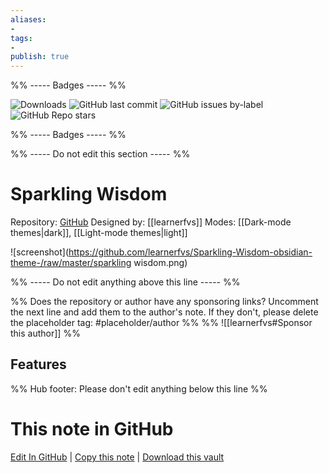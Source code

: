 ```yaml
---
aliases:
- 
tags: 
- 
publish: true
---
```


%% ----- Badges ----- %%

![Downloads](https://img.shields.io/badge/downloads-7862-573E7A?style=for-the-badge&logo=)
![GitHub last commit](https://img.shields.io/github/last-commit/learnerfvs/Sparkling-Wisdom-obsidian-theme-?color=573E7A&label=last%20update&logo=github&style=for-the-badge)
![GitHub issues by-label](https://img.shields.io/github/issues/learnerfvs/Sparkling-Wisdom-obsidian-theme-/help%20wanted?color=573E7A&logo=github&style=for-the-badge) 
![GitHub Repo stars](https://img.shields.io/github/stars/learnerfvs/Sparkling-Wisdom-obsidian-theme-?color=573E7A&logo=github&style=for-the-badge)

%% ----- Badges ----- %%

%% ----- Do not edit this section ----- %%

# Sparkling Wisdom

Repository: [GitHub](https://github.com/learnerfvs/Sparkling-Wisdom-obsidian-theme-)
Designed by: [[learnerfvs]]
Modes: [[Dark-mode themes|dark]], [[Light-mode themes|light]]



![screenshot](https://github.com/learnerfvs/Sparkling-Wisdom-obsidian-theme-/raw/master/sparkling wisdom.png)

%% ----- Do not edit anything above this line ----- %% 

%% Does the repository or author have any sponsoring links? Uncomment the next line and add them to the author's note. If they don't, please delete the placeholder tag: #placeholder/author %%
%% ![[learnerfvs#Sponsor this author]] %%


## Features



%% Hub footer: Please don't edit anything below this line %%

# This note in GitHub

<span class="git-footer">[Edit In GitHub](https://github.dev/obsidian-community/obsidian-hub/blob/main/02%20-%20Community%20Expansions/02.05%20All%20Community%20Expansions/Themes/Sparkling%20Wisdom.md "git-hub-edit-note") | [Copy this note](https://raw.githubusercontent.com/obsidian-community/obsidian-hub/main/02%20-%20Community%20Expansions/02.05%20All%20Community%20Expansions/Themes/Sparkling%20Wisdom.md "git-hub-copy-note") | [Download this vault](https://github.com/obsidian-community/obsidian-hub/archive/refs/heads/main.zip "git-hub-download-vault") </span>
